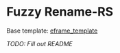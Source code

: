 # Fuzzy Rename-RS

Base template: [eframe_template](https://deps.rs/repo/github/emilk/eframe_template/)

_TODO: Fill out README_
